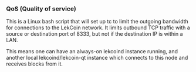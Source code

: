 ### QoS (Quality of service) ###

This is a Linux bash script that will set up tc to limit the outgoing bandwidth for connections to the LekCoin network. It limits outbound TCP traffic with a source or destination port of 8333, but not if the destination IP is within a LAN.

This means one can have an always-on lekcoind instance running, and another local lekcoind/lekcoin-qt instance which connects to this node and receives blocks from it.
